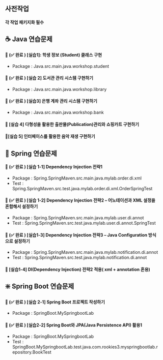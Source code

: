 

## 사전작업
#### 각 작업 패키지화 필수

## ☕ Java 연습문제
#### 📝 (✅ 완료 )  [실습1]: 학생 정보 (Student) 클래스 구현 
- Package : Java.src.main.java.workshop.student
#### 📝 (✅ 완료 )  [실습 2] 도서관 관리 시스템 구현하기 
- Package : Java.src.main.java.workshop.library 
#### 📝 (✅ 완료 )  [실습3] 은행 계좌 관리 시스템 구현하기 
- Package : Java.src.main.java.workshop.bank
#### 📝 [실습 4] 다형성을 활용한 출판물(Publication)관리와 쇼핑카트 구현하기

#### 📝[실습 5] 인터페이스를 활용한 음악 재생 구현하기


## 🍃 Spring 연습문제
#### 📝 (✅ 완료 )  [실습 1-1] Dependency Injection 전략1 
- Package : Spring.SpringMaven.src.main.java.mylab.order.di.xml
- Test : Spring.SpringMaven.src.test.java.mylab.order.di.xml.OrderSpringTest
#### 📝 (✅ 완료 )  [실습 1-2] Dependency Injection 전략2 – 어노테이션과 XML 설정을 혼합해서 설정하기 
- Package : Spring.SpringMaven.src.main.java.mylab.user.di.annot
- Test : Spring.SpringMaven.src.test.java.mylab.user.di.annot.SpringTest
#### 📝 (✅ 완료 )  [실습1-3] Dependency Injection 전략3 – Java Configuration 방식으로 설정하기 
- Package : Spring.SpringMaven.src.main.java.mylab.notification.di.annot
- Test : Spring.SpringMaven.src.test.java.mylab.notification.di.annot
#### 📝 [실습1-4] DI(Dependency Injection) 전략2 적용( xml + annotation 혼용)


## ❇️ Spring Boot 연습문제
#### 📝 (✅ 완료 )  [실습 2-1] Spring Boot 프로젝트 작성하기 
- Package : SpringBoot.MySpringbootLab
#### 📝 (✅ 완료 )  [실습2-2] Spring Boot와 JPA(Java Persistence API) 활용1 
- Package : SpringBoot.MySpringbootLab
- Test : SpringBoot.MySpringbootLab.test.java.com.rookies3.myspringbootlab.repository.BookTest